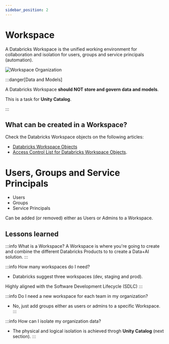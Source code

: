 ```yaml
---
sidebar_position: 2
---
```


# Workspace

A Databricks Workspace is the unified working environment for collaboration and isolation for users, groups and service principals (automation).

![Workspace Organization](/img/workspace-organization.png)

:::danger[Data and Models]

A Databricks Workspace **should NOT store and govern data and models**.

This is a task for **Unity Catalog**.

:::

## What can be created in a Workspace?

Check the Databricks Workspace objects on the following articles:

- [Databricks Workspace Objects](https://docs.databricks.com/aws/en/workspace/workspace-assets)
- [Access Control List for Databricks Workspace Objects](https://docs.databricks.com/aws/en/security/auth/access-control).

# Users, Groups and Service Principals

* Users
* Groups
* Service Principals 

Can be added (or removed) either as Users or Admins to a Workspace.

## Lessons learned

:::info What is a Workspace?
A Workspace is where you're going to create and combine the different Databricks Products to to create a Data+AI solution.
:::

:::info How many workspaces do I need?
* Databricks suggest three workspaces (dev, staging and prod). 

Highly aligned with the Software Development Lifecycle (SDLC)
:::

:::info Do I need a new workspace for each team in my organization?
* No, just add groups either as users or admins to a specific Workspace.
:::

:::info How can I isolate my organization data?
* The physical and logical isolation is achieved throgh **Unity Catalog** (next section).
:::